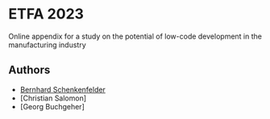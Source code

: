 # ETFA 2023
Online appendix for a study on the potential of low-code development in the manufacturing industry

## Authors
- [Bernhard Schenkenfelder](https://github.com/bernland)
- [Christian Salomon]
- [Georg Buchgeher]
